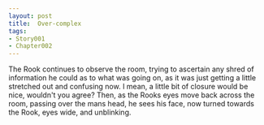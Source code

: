 ```yaml
---
layout: post
title:  Over-complex
tags:
- Story001
- Chapter002
---
```


The Rook continues to observe the room, trying to ascertain any shred of information he could as to what was going on, as it was just getting a little stretched out and confusing now.  I mean, a little bit of closure would be nice, wouldn't you agree?  Then, as the Rooks eyes move back across the room, passing over the mans head, he sees his face, now turned towards the Rook, eyes wide, and unblinking.
